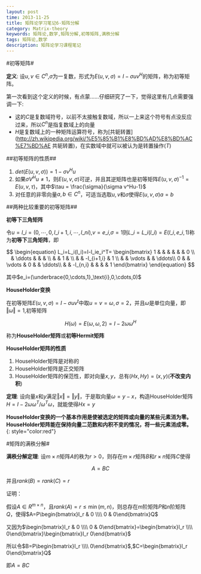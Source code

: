 ```yaml
---
layout: post
time: 2013-11-25
title: 矩阵论学习笔记6-矩阵分解
category: Matrix-theory
keywords: 矩阵论,数学,矩阵分解,初等矩阵,满秩分解
tags: 矩阵论,数学
description: 矩阵论学习课程笔记
---
```



#初等矩阵#

**定义**: 设$u,v\in C^n$,$\sigma$为一复数，形式为$E(u,v,\sigma)=I-\sigma uv^H$的矩阵，称为初等矩阵。

第一次看到这个定义的时候，有点蒙……仔细研究了一下，觉得这里有几点需要强调一下:

- 这的$C$是复数域符号，以前不太接触复数域，所以一上来这个符号有点没反应过来，所以$C^n$是指复数域上的向量
- $H$是复数域上的一种矩阵运算符号，称为[共轭转置](http://zh.wikipedia.org/wiki/%E5%85%B1%E8%BD%AD%E8%BD%AC%E7%BD%AE 共轭转置)，在实数域中就可以被认为是转置操作($T$)

##初等矩阵的性质##

1. $det(E(u,v,\sigma))=1-\sigma v^Hu$
2. 如果$\sigma V^Hu\neq 1$，则$E(u,v,\sigma)$可逆，并且其逆矩阵也是初等矩阵$E(u,v,\sigma)^{-1}=E(u,v,\tau)$，其中$\tau = \frac{\sigma}{\sigma v^Hu-1}$
3. 对任意的非零向量$a,b\in C^n$，可适当选取$u,v$和$\sigma$使得$E(u,v,\sigma)a=b$

##两种比较重要的初等矩阵##

**初等下三角矩阵**

令$u=l\_i=(0,\cdots,0,l\_{i+1,i},\cdots,l\_{ni})$,$v=e\_i$,$\sigma=1$则$L\_i=L\_i(l\_i)=E(l\_i,e\_i,1)$称为**初等下三角矩阵**，即

$$
\begin{equation}
L_i=L_i(l_i)=I-l_ie_i^T=
\begin{bmatrix}
1 & & &  & & & 0 \\
& \ddots & & & \\
& & 1 & \\
& & -l_{i+1,i} & 1 \\
& & \vdots & & \ddots\\
0 & & \vdots & 0 & & \ddots\\
& &  -l_{n,i} & & & & 1
\end{bmatrix}
\end{equation}
$$

其中$e_i=(\underbrace{0,\cdots,1}_\text{i},0,\cdots,0)$

**HouseHolder变换**

在初等矩阵$E(u,v,\sigma)=I-\sigma uv^t$中取$u=v=\omega,\sigma=2$，并且$\omega$是单位向量，即$\Vert\omega\Vert=1$,初等矩阵

$$
\begin{equation}
H(\omega)=E(\omega,\omega,2)=I-2\omega\omega^H
\end{equation}
$$

称为**HouseHolder矩阵**或**初等Hermit矩阵**

**HouseHolder矩阵的性质**

1. HouseHolder矩阵是对称的
2. HouseHolder矩阵是正交矩阵
3. HouseHolder矩阵的保范性，即对向量$x,y$，总有$(Hx,Hy)=(x,y)$(**不改变内积**)

**定理**: 设向量$x$和$y$满足$\Vert x\Vert=\Vert y\Vert$，于是取向量$\omega=y-x$，构造HouseHolder矩阵$H=I-2\omega\omega^T/\omega^T\omega$，就能使得$Hx=y$

**HouseHolder变换的一个基本作用是使被选定的矩阵或向量的某些元素消为零。HouseHolder矩阵能在保持向量二范数和内积不变的情况，将一些元素消成零。**{: style="color:red"}

#矩阵的满秩分解#

**满秩分解定理**: 设$m\times n$矩阵$A$的秩为$r>0$，则存在$m\times r$矩阵$B$和$r\times n$矩阵$C$使得

$$
\begin{equation}
A=BC
\end{equation}
$$

并且$rank(B)=rank(C)=r$

证明：

假设$A\in R^{m\times n}$，且$rank(A)=r\le\min(m,n)$，则总存在$m$阶矩阵$P$和$n$阶矩阵$Q$，使得$A=P\begin{bmatrix}I_r & 0 \\\\ 0 & 0\end{bmatrix}Q$

又因为$\begin{bmatrix}I_r & 0 \\\\ 0 & 0\end{bmatrix}=\begin{bmatrix}I_r \\\\ 0\end{bmatrix}\begin{bmatrix}I_r  0\end{bmatrix}$

所以令$B=P\begin{bmatrix}I_r \\\\ 0\end{bmatrix}$,$C=\begin{bmatrix}I_r  0\end{bmatrix}Q$

即$A=BC$

